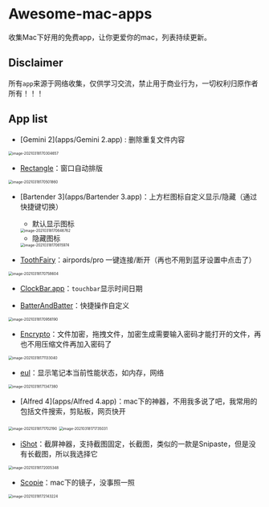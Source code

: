 # Awesome-mac-apps

收集Mac下好用的免费app，让你更爱你的mac，列表持续更新。

## Disclaimer

所有`app`来源于网络收集，仅供学习交流，禁止用于商业行为，一切权利归原作者所有！！！

## App list

- [Gemini 2](apps/Gemini 2.app) : 删除重复文件内容

<img src="https://gitee.com/gentlecp/ImgUrl/raw/master/20210318170304.png" alt="image-20210318170304657" style="zoom:50%;" />

- [Rectangle](apps/Rectangle.app)：窗口自动排版

<img src="https://gitee.com/gentlecp/ImgUrl/raw/master/20210318170501.png" alt="image-20210318170501860" style="zoom:50%;" />

- [Bartender 3](apps/Bartender 3.app)：上方栏图标自定义显示/隐藏（通过快捷键切换）

  - 默认显示图标

  <img src="https://gitee.com/gentlecp/ImgUrl/raw/master/20210318170646.png" alt="image-20210318170646762" style="zoom:50%;" />

  - 隐藏图标

  <img src="https://gitee.com/gentlecp/ImgUrl/raw/master/20210318170616.png" alt="image-20210318170615974" style="zoom:50%;" />

- [ToothFairy](apps/ToothFairy.app)：airpords/pro 一键连接/断开（再也不用到蓝牙设置中点击了）

<img src="https://gitee.com/gentlecp/ImgUrl/raw/master/20210318170758.png" alt="image-20210318170758604" style="zoom:50%;" />

- [ClockBar.app](apps/ClockBar.app)：`touchbar`显示时间日期

- [BatterAndBatter](apps/BatterAndBatter.app)：快捷操作自定义

<img src="https://gitee.com/gentlecp/ImgUrl/raw/master/20210318170956.png" alt="image-20210318170956190" style="zoom:50%;" />

- [Encrypto](apps/Encrypto.app)：文件加密，拖拽文件，加密生成需要输入密码才能打开的文件，再也不用压缩文件再加入密码了

<img src="https://gitee.com/gentlecp/ImgUrl/raw/master/20210318171133.png" alt="image-20210318171133040" style="zoom:50%;" />

- [eul](apps/eul.app)：显示笔记本当前性能状态，如内存，网络

<img src="https://gitee.com/gentlecp/ImgUrl/raw/master/20210318171347.png" alt="image-20210318171347380" style="zoom:50%;" />

- [Alfred 4](apps/Alfred 4.app)：mac下的神器，不用我多说了吧，我常用的包括文件搜索，剪贴板，网页快开

<img src="https://gitee.com/gentlecp/ImgUrl/raw/master/20210318171702.png" alt="image-20210318171702190" style="zoom:50%;" />

<img src="https://gitee.com/gentlecp/ImgUrl/raw/master/20210318171735.png" alt="image-20210318171735031" style="zoom:50%;" />

- [iShot](apps/iShot.app)：截屏神器，支持截图固定，长截图，类似的一款是Snipaste，但是没有长截图，所以我选择它

<img src="https://gitee.com/gentlecp/ImgUrl/raw/master/20210318172005.png" alt="image-20210318172005348" style="zoom:50%;" />

- [Scopie](apps/Scopie.app)：mac下的镜子，没事照一照

<img src="https://gitee.com/gentlecp/ImgUrl/raw/master/20210318172143.png" alt="image-20210318172143224" style="zoom:50%;" />